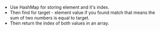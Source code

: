 - Use HashMap for storing element and it's index.
- Then find for target - element value if you found match that means the sum of two numbers is equal to target. 
- Then return the index of both values in an array.
